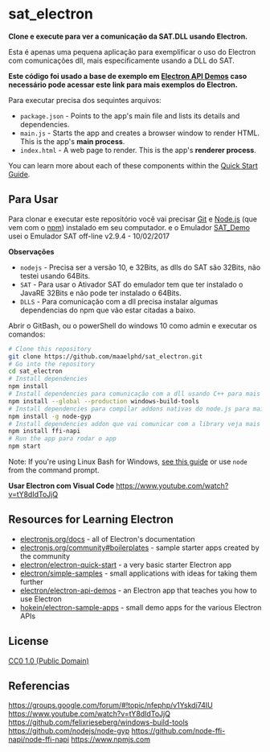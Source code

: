 # sat_electron

**Clone e execute para ver a comunicação da SAT.DLL usando Electron.**

Esta é apenas uma pequena aplicação para exemplificar o uso do Electron com comunicações dll, mais especificamente usando a DLL do SAT.

**Este código foi usado a base de exemplo em [Electron API Demos](https://electronjs.org/#get-started) caso necessário pode acessar este link para mais exemplos do Electron.**

Para executar precisa dos sequintes arquivos:

- `package.json` - Points to the app's main file and lists its details and dependencies.
- `main.js` - Starts the app and creates a browser window to render HTML. This is the app's **main process**.
- `index.html` - A web page to render. This is the app's **renderer process**.

You can learn more about each of these components within the [Quick Start Guide](https://electronjs.org/docs/tutorial/quick-start).

## Para Usar

Para clonar e executar este repositório você vai precisar [Git](https://git-scm.com) e [Node.js](https://nodejs.org/en/download/) (que vem com o [npm](http://npmjs.com)) instalado em seu computador. e o Emulador [SAT_Demo](https://portal.fazenda.sp.gov.br/servicos/sat/Paginas/Downloads.aspx) usei o Emulador SAT off-line v2.9.4 - 10/02/2017

**Observações**
- `nodejs` - Precisa ser a versão 10, e 32Bits, as dlls do SAT são 32Bits, não testei usando 64Bits.
- `SAT` - Para usar o Ativador SAT do emulador tem que ter instalado o JavaRE 32Bits e não pode ter instalado o 64Bits.
- `DLLS` - Para comunicação com a dll precisa instalar algumas dependencias do npm que vão estar citadas a baixo.

 Abrir o GitBash, ou o powerShell do windows 10 como admin e executar os comandos:

```bash
# Clone this repository
git clone https://github.com/maaelphd/sat_electron.git
# Go into the repository
cd sat_electron
# Install dependencies
npm install
# Install dependencies para comunicação com a dll usando C++ para mais infomrações https://github.com/felixrieseberg/windows-build-tools
npm install --global --production windows-build-tools
# Install dependencies para compilar addons nativas do node.js para mais informações https://github.com/nodejs/node-gyp
npm install -g node-gyp
# Install dependencies addon que vai comunicar com a library veja mais em https://www.npmjs.com/package/ffi-napi
npm install ffi-napi
# Run the app para rodar o app
npm start
```

Note: If you're using Linux Bash for Windows, [see this guide](https://www.howtogeek.com/261575/how-to-run-graphical-linux-desktop-applications-from-windows-10s-bash-shell/) or use `node` from the command prompt.

**Usar Electron com Visual Code**
https://www.youtube.com/watch?v=tY8dIdToJjQ

## Resources for Learning Electron

- [electronjs.org/docs](https://electronjs.org/docs) - all of Electron's documentation
- [electronjs.org/community#boilerplates](https://electronjs.org/community#boilerplates) - sample starter apps created by the community
- [electron/electron-quick-start](https://github.com/electron/electron-quick-start) - a very basic starter Electron app
- [electron/simple-samples](https://github.com/electron/simple-samples) - small applications with ideas for taking them further
- [electron/electron-api-demos](https://github.com/electron/electron-api-demos) - an Electron app that teaches you how to use Electron
- [hokein/electron-sample-apps](https://github.com/hokein/electron-sample-apps) - small demo apps for the various Electron APIs

## License

[CC0 1.0 (Public Domain)](LICENSE.md)

## Referencias
https://groups.google.com/forum/#!topic/nfephp/v1Yskdi74IU
https://www.youtube.com/watch?v=tY8dIdToJjQ
https://github.com/felixrieseberg/windows-build-tools
https://github.com/nodejs/node-gyp
https://github.com/node-ffi-napi/node-ffi-napi
https://www.npmjs.com
